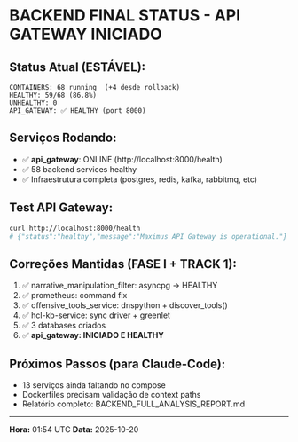 # BACKEND FINAL STATUS - API GATEWAY INICIADO

## Status Atual (ESTÁVEL):
```
CONTAINERS: 68 running  (+4 desde rollback)
HEALTHY: 59/68 (86.8%)
UNHEALTHY: 0
API_GATEWAY: ✅ HEALTHY (port 8000)
```

## Serviços Rodando:
- ✅ **api_gateway**: ONLINE (http://localhost:8000/health)
- ✅ 58 backend services healthy
- ✅ Infraestrutura completa (postgres, redis, kafka, rabbitmq, etc)

## Test API Gateway:
```bash
curl http://localhost:8000/health
# {"status":"healthy","message":"Maximus API Gateway is operational."}
```

## Correções Mantidas (FASE I + TRACK 1):
1. ✅ narrative_manipulation_filter: asyncpg → HEALTHY
2. ✅ prometheus: command fix
3. ✅ offensive_tools_service: dnspython + discover_tools()
4. ✅ hcl-kb-service: sync driver + greenlet
5. ✅ 3 databases criados
6. ✅ **api_gateway: INICIADO E HEALTHY**

## Próximos Passos (para Claude-Code):
- 13 serviços ainda faltando no compose
- Dockerfiles precisam validação de context paths
- Relatório completo: BACKEND_FULL_ANALYSIS_REPORT.md

---

**Hora:** 01:54 UTC
**Data:** 2025-10-20
